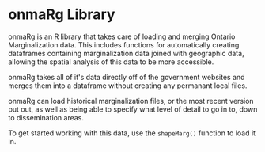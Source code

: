 # onmaRg Library

onmaRg is an R library that takes care of loading and merging Ontario Marginalization data. This includes functions for automatically creating dataframes containing marginalization data joined with geographic data, allowing the spatial analysis of this data to be more accessible.

onmaRg takes all of it's data directly off of the government websites and merges them into a dataframe without creating any permanant local files.

onmaRg can load historical marginalization files, or the most recent version put out, as well as being able to specify what level of detail to go in to, down to dissemination areas.

To get started working with this data, use the `shapeMarg()` function to load it in.